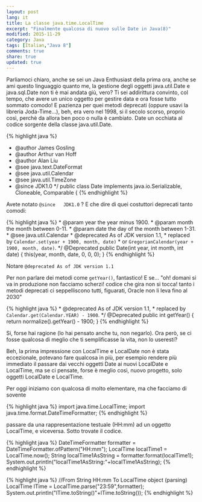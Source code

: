 ```yaml
---
layout: post
lang: it
title: La classe java.time.LocalTime 
excerpt: "Finalmente qualcosa di nuovo sulle Date in Java(8)"
modified: 2015-11-29
category: Java
tags: [Italian,"Java 8"]
comments: true
share: true
updated: true
---
```


Parliamoci chiaro, anche se sei un Java Enthusiast della prima ora, anche se ami questo linguaggio quanto me,
la gestione degli oggetti java.util.Date e java.sql.Date non ti è mai andata giù, vero? Ti sei addirittura convinto, col tempo,
che avere un unico oggetto per gestire data e ora fosse tutto sommato comodo! E pazienza per quei metodi deprecati 
(oppure usavi la libreria Joda-Time...), beh, era vero nel 1998, si il secolo scorso, proprio così,
perchè da allora ben poco o nulla è cambiato. Date un occhiata al codice sorgente della classe java.util.Date.

{% highlight java %}
 * @author  James Gosling
 * @author  Arthur van Hoff
 * @author  Alan Liu
 * @see     java.text.DateFormat
 * @see     java.util.Calendar
 * @see     java.util.TimeZone
 * @since   JDK1.0
 */
public class Date implements java.io.Serializable, Cloneable, Comparable<Date> { 
{% endhighlight %}

Avete notato `@since   JDK1.0` ?
E che dire di quei costuttori deprecati tanto comodi:

{% highlight java %}
     * @param   year    the year minus 1900.
     * @param   month   the month between 0-11.
     * @param   date    the day of the month between 1-31.
     * @see     java.util.Calendar
     * @deprecated As of JDK version 1.1,
     * replaced by <code>Calendar.set(year + 1900, month, date)</code>
     * or <code>GregorianCalendar(year + 1900, month, date)</code>.
     */
    @Deprecated
    public Date(int year, int month, int date) {
        this(year, month, date, 0, 0, 0);
    }
{% endhighlight %}

Notare `@deprecated As of JDK version 1.1`

Per non parlare dei metodi come  `getYear()`, fantastico! E se... "oh! domani si va in produzione non facciamo scherzi! codice che 
gira non si tocca! tanto i metodi deprecati ci seppelliscono tutti, figuarati, Oracle non li leva fino al 2030"

{% highlight java %}
     * @deprecated As of JDK version 1.1,
     * replaced by <code>Calendar.get(Calendar.YEAR) - 1900</code>.
     */
    @Deprecated
    public int getYear() {
        return normalize().getYear() - 1900;
    }
{% endhighlight %}

Si, forse hai ragione (lo hai pensato anche tu, non negarlo). Ora però, se ci fosse qualcosa di meglio che
ti semplificasse la vita, non lo useresti? 

Beh, la prima impressione con LocalTime e LocalDate non è stata eccezionale, potevano fare qualcosa in più, per esempio rendere
più immediato il passare dai vecchi oggetti Date ai nuovi LocalDate e LocalTime, ma se ci pensate, forse è meglio così, 
nuovo progetto, solo oggetti LocalDate e LocalTime.

Per oggi iniziamo con qualcosa di molto elementare, ma che facciamo di sovente

{% highlight java %}
import java.time.LocalTime;
import java.time.format.DateTimeFormatter;
{% endhighlight %}

passare da una rappresentazione testuale (HH:mm) ad un
oggetto LocalTime, e viceversa. Sotto trovate il codice. 

{% highlight java %}
DateTimeFormatter formatter = DateTimeFormatter.ofPattern("HH:mm");
LocalTime localTime1 = LocalTime.now();
String localTime1AsString = formatter.format(localTime1);        
System.out.println("localTime1AsString:"+localTime1AsString);
{% endhighlight %}
        
{% highlight java %}
//From String HH:mm To LocalTime object (parsing)
LocalTime lTime = LocalTime.parse("23:59",formatter);
System.out.println("lTime.toString()"+lTime.toString());
{% endhighlight %}

